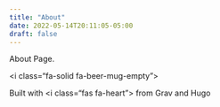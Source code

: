 ```yaml
---
title: "About"
date: 2022-05-14T20:11:05-05:00
draft: false
---
```



About Page.

<i class=“fa-solid fa-beer-mug-empty”></i>

Built with <i class=“fas fa-heart”></i> from Grav and Hugo
